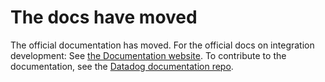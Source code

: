 # The docs have moved

The official documentation has moved. For the official docs on integration development: See [the Documentation website][1]. To contribute to the documentation, see the [Datadog documentation repo][2].

[1]: https://docs.khulnasoft.com/developers/integrations/
[2]: https://github.com/KhulnaSoft/documentation/tree/master/content/en/developers/integrations